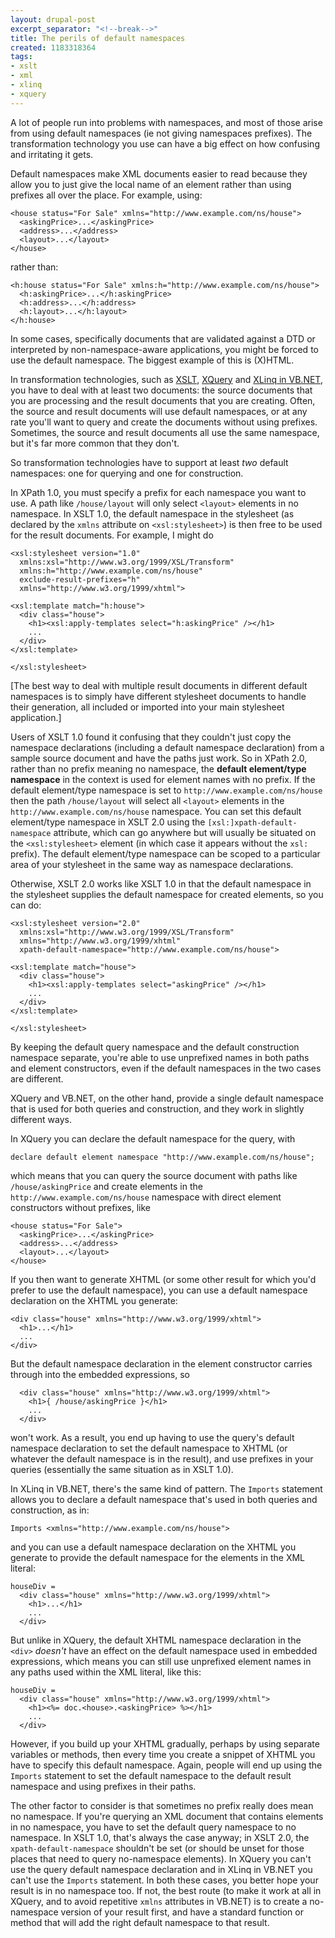 ```yaml
---
layout: drupal-post
excerpt_separator: "<!--break-->"
title: The perils of default namespaces
created: 1183318364
tags:
- xslt
- xml
- xlinq
- xquery
---
```

A lot of people run into problems with namespaces, and most of those arise from using default namespaces (ie not giving namespaces prefixes). The transformation technology you use can have a big effect on how confusing and irritating it gets.

Default namespaces make XML documents easier to read because they allow you to just give the local name of an element rather than using prefixes all over the place. For example, using:

    <house status="For Sale" xmlns="http://www.example.com/ns/house">
      <askingPrice>...</askingPrice>
      <address>...</address>
      <layout>...</layout>
    </house>

<!--break-->

rather than:

    <h:house status="For Sale" xmlns:h="http://www.example.com/ns/house">
      <h:askingPrice>...</h:askingPrice>
      <h:address>...</h:address>
      <h:layout>...</h:layout>
    </h:house>

In some cases, specifically documents that are validated against a DTD or interpreted by non-namespace-aware applications, you might be forced to use the default namespace. The biggest example of this is (X)HTML.

In transformation technologies, such as [XSLT][1], [XQuery][2] and [XLinq in VB.NET][3], you have to deal with at least two documents: the source documents that you are processing and the result documents that you are creating. Often, the source and result documents will use default namespaces, or at any rate you'll want to query and create the documents without using prefixes. Sometimes, the source and result documents all use the same namespace, but it's far more common that they don't.

[1]: http://www.w3.org/Style/XSL/
[2]: http://www.w3.org/XML/Query/
[3]: http://www.xlinq.net/

So transformation technologies have to support at least *two* default namespaces: one for querying and one for construction.

In XPath 1.0, you must specify a prefix for each namespace you want to use. A path like `/house/layout` will only select `<layout>` elements in no namespace. In XSLT 1.0, the default namespace in the stylesheet (as declared by the `xmlns` attribute on `<xsl:stylesheet>`) is then free to be used for the result documents. For example, I might do

    <xsl:stylesheet version="1.0"
      xmlns:xsl="http://www.w3.org/1999/XSL/Transform"
      xmlns:h="http://www.example.com/ns/house"
      exclude-result-prefixes="h"
      xmlns="http://www.w3.org/1999/xhtml">

    <xsl:template match="h:house">
      <div class="house">
        <h1><xsl:apply-templates select="h:askingPrice" /></h1>
        ...
      </div>
    </xsl:template>

    </xsl:stylesheet>

[The best way to deal with multiple result documents in different default namespaces is to simply have different stylesheet documents to handle their generation, all included or imported into your main stylesheet application.]

Users of XSLT 1.0 found it confusing that they couldn't just copy the namespace declarations (including a default namespace declaration) from a sample source document and have the paths just work. So in XPath 2.0, rather than no prefix meaning no namespace, the **default element/type namespace** in the context is used for element names with no prefix. If the default element/type namespace is set to `http://www.example.com/ns/house` then the path `/house/layout` will select all `<layout>` elements in the `http://www.example.com/ns/house` namespace. You can set this default element/type namespace in XSLT 2.0 using the `[xsl:]xpath-default-namespace` attribute, which can go anywhere but will usually be situated on the `<xsl:stylesheet>` element (in which case it appears without the `xsl:` prefix). The default element/type namespace can be scoped to a particular area of your stylesheet in the same way as namespace declarations.

Otherwise, XSLT 2.0 works like XSLT 1.0 in that the default namespace in the stylesheet supplies the default namespace for created elements, so you can do:

    <xsl:stylesheet version="2.0"
      xmlns:xsl="http://www.w3.org/1999/XSL/Transform"
      xmlns="http://www.w3.org/1999/xhtml"
      xpath-default-namespace="http://www.example.com/ns/house">

    <xsl:template match="house">
      <div class="house">
        <h1><xsl:apply-templates select="askingPrice" /></h1>
        ...
      </div>
    </xsl:template>

    </xsl:stylesheet>

By keeping the default query namespace and the default construction namespace separate, you're able to use unprefixed names in both paths and element constructors, even if the default namespaces in the two cases are different.

XQuery and VB.NET, on the other hand, provide a single default namespace that is used for both queries and construction, and they work in slightly different ways.

In XQuery you can declare the default namespace for the query, with

    declare default element namespace "http://www.example.com/ns/house";

which means that you can query the source document with paths like `/house/askingPrice` and create elements in the `http://www.example.com/ns/house` namespace with direct element constructors without prefixes, like

    <house status="For Sale">
      <askingPrice>...</askingPrice>
      <address>...</address>
      <layout>...</layout>
    </house>

If you then want to generate XHTML (or some other result for which you'd prefer to use the default namespace), you can use a default namespace declaration on the XHTML you generate:
 
    <div class="house" xmlns="http://www.w3.org/1999/xhtml">
      <h1>...</h1>
      ...
    </div>

But the default namespace declaration in the element constructor carries through into the embedded expressions, so

      <div class="house" xmlns="http://www.w3.org/1999/xhtml">
        <h1>{ /house/askingPrice }</h1>
        ...
      </div>

won't work. As a result, you end up having to use the query's default namespace declaration to set the default namespace to XHTML (or whatever the default namespace is in the result), and use prefixes in your queries (essentially the same situation as in XSLT 1.0).

In XLinq in VB.NET, there's the same kind of pattern. The `Imports` statement allows you to declare a default namespace that's used in both queries and construction, as in:

    Imports <xmlns="http://www.example.com/ns/house">

and you can use a default namespace declaration on the XHTML you generate to provide the default namespace for the elements in the XML literal:

    houseDiv =
      <div class="house" xmlns="http://www.w3.org/1999/xhtml">
        <h1>...</h1>
        ...
      </div>

But unlike in XQuery, the default XHTML namespace declaration in the `<div>` *doesn't* have an effect on the default namespace used in embedded expressions, which means you can still use unprefixed element names in any paths used within the XML literal, like this:

    houseDiv =
      <div class="house" xmlns="http://www.w3.org/1999/xhtml">
        <h1><%= doc.<house>.<askingPrice> %></h1>
        ...
      </div>

However, if you build up your XHTML gradually, perhaps by using separate variables or methods, then every time you create a snippet of XHTML you have to specify this default namespace. Again, people will end up using the `Imports` statement to set the default namespace to the default result namespace and using prefixes in their paths.

The other factor to consider is that sometimes no prefix really does mean no namespace. If you're querying an XML document that contains elements in no namespace, you have to set the default query namespace to no namespace. In XSLT 1.0, that's always the case anyway; in XSLT 2.0, the `xpath-default-namespace` shouldn't be set (or should be unset for those places that need to query no-namespace elements). In XQuery you can't use the query default namespace declaration and in XLinq in VB.NET you can't use the `Imports` statement. In both these cases, you better hope your result is in no namespace too. If not, the best route (to make it work at all in XQuery, and to avoid repetitive `xmlns` attributes in VB.NET) is to create a no-namespace version of your result first, and have a standard function or method that will add the right default namespace to that result.
